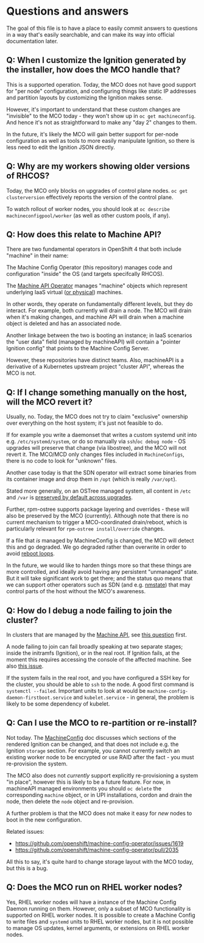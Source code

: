# Questions and answers

The goal of this file is to have a place to easily commit answers to questions
in a way that's easily searchable, and can make its way into official
documentation later.

## Q: When I customize the Ignition generated by the installer, how does the MCO handle that?

This is a supported operation.  Today, the MCO does not have good support for "per node"
configuration, and configuring things like static IP addresses and partition layouts
by customizing the Ignition makes sense.

However, it's important to understand that these custom changes are "invisible" to the
MCO today - they won't show up in `oc get machineconfig`.  And hence it's not
as straightforward to make any "day 2" changes to them.

In the future, it's likely the MCO will gain better support for per-node configuration
as well as tools to more easily manipulate Ignition, so there is less need to edit the
Ignition JSON directly.

## Q: Why are my workers showing older versions of RHCOS?

Today, the MCO only blocks on upgrades of control plane nodes.  `oc get clusterversion` effectively reports the version of the control plane. 

To watch rollout of worker nodes, you should look at `oc describe machineconfigpool/worker` (as well as other custom pools, if any).

## Q: How does this relate to Machine API?

There are two fundamental operators in OpenShift 4 that both include "machine" in their name:

The Machine Config Operator (this repository) manages code and configuration "inside" the OS (and targets specifcally RHCOS).

The [Machine API Operator](https://github.com/openshift/machine-api-operator) manages "machine" objects which represent underlying IaaS virtual ([or physical](https://github.com/openshift-metal3)) machines.

In other words, they operate on fundamentally different levels, but they do interact.  For example, both currently will drain a node.  The MCO will drain when it's making changes, and machine API will drain when a machine object is deleted and has an associated node.

Another linkage between the two is booting an instance; in IaaS scenarios the "user data" field (managed by machineAPI) will contain a "pointer Ignition config" that points to the Machine Config Server.

However, these repositories have distinct teams.  Also, machineAPI is a derivative of a Kubernetes upstream project "cluster API", whereas the MCO is not.

## Q: If I change something manually on the host, will the MCO revert it?

Usually, no.  Today, the MCO does not try to claim "exclusive" ownership over everything on the host system; it's just not feasible to do.

If for example you write a daemonset that writes a custom systemd unit into e.g. `/etc/systemd/system`, or do so manually via `ssh`/`oc debug node` - OS upgrades will preserve that change (via libostree), and the MCO will not revert it.  The MCO/MCD only changes files included in `MachineConfigs`, there is no code to look for "unknown" files.

Another case today is that the SDN operator will extract some binaries from its container image and drop them in `/opt` (which is really `/var/opt`).

Stated more generally, on an OSTree managed system, all content in `/etc` and `/var` is [preserved by default across upgrades](https://ostreedev.github.io/ostree/adapting-existing/).

Further, rpm-ostree supports package layering and overrides - these will also be preserved by the MCO (currently).  Although note that there is no current mechanism to trigger a MCO-coordinated drain/reboot, which is particularly relevant for `rpm-ostree install/override` changes.

If a file that *is* managed by MachineConfig is changed, the MCD will detect this and go degraded.  We go degraded rather than overwrite in order to avoid [reboot loops](https://github.com/openshift/machine-config-operator/pull/245).

In the future, we would like to harden things more so that these things are more controlled, and ideally avoid having any persistent "unmanaged" state.  But it will take significant work to get there; and the status quo means that we can support other operators such as SDN (and e.g. [nmstate](https://github.com/nmstate/kubernetes-nmstate)) that may control parts of the host without the MCO's awareness.

## Q: How do I debug a node failing to join the cluster?

In clusters that are managed by the [Machine API](https://github.com/openshift/machine-api-operator/), see
[this question](https://github.com/openshift/machine-api-operator/blob/master/FAQ.md#i-created-a-machine-but-it-never-joined-the-cluster)
first.

A node failing to join can fail broadly speaking at two separate stages; inside
the initramfs (Ignition), or in the real root.  If Ignition fails, at the moment
this requires accessing the console of the affected machine.  See also
[this issue](https://github.com/coreos/ignition/issues/585).

If the system fails in the real root, and you have configured a SSH key for
the cluster, you should be able to `ssh` to the node.  A good first command is
`systemctl --failed`.  Important units to look at would be `machine-config-daemon-firstboot.service`
and `kubelet.service` - in general, the problem is likely to be some dependency
of kubelet.

## Q: Can I use the MCO to re-partition or re-install?

Not today.  The [MachineConfig](MachineConfiguration.md) doc discusses which sections
of the rendered Ignition can be changed, and that does not include e.g. the Ignition
`storage` section.  For example, you cannot currently switch an existing worker
node to be encrypted or use RAID after the fact - you must re-provision the system.

The MCO also does not *currently* support explicitly re-provisioning a system "in place", however
this is likely to be a future feature.  For now, in machineAPI managed environments
you should `oc delete` the corresponding `machine` object, or in UPI installations,
cordon and drain the node, then delete the `node` object and re-provision.

A further problem is that the MCO does not make it easy for *new* nodes to boot
in the new configuration.

Related issues:

 - https://github.com/openshift/machine-config-operator/issues/1619
 - https://github.com/openshift/machine-config-operator/pull/2035

All this to say, it's quite hard to change storage layout with the MCO today,
but this is a bug.

## Q: Does the MCO run on RHEL worker nodes?

Yes, RHEL worker nodes will have a instance of the Machine Config Daemon running on them.  However, only a subset of MCO functionality is supported on RHEL worker nodes.  It is possible to create a Machine Config to write files and `systemd` units to RHEL worker nodes, but it is not possible to manage OS updates, kernel arguments, or extensions on RHEL worker nodes.
